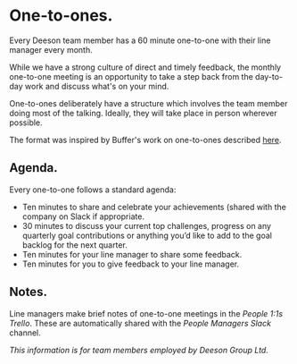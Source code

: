 # One-to-ones.

Every Deeson team member has a 60 minute one-to-one with their line manager every month.

While we have a strong culture of direct and timely feedback, the monthly one-to-one meeting is an opportunity to take a step back from the day-to-day work and discuss what's on your mind.

One-to-ones deliberately have a structure which involves the team member doing most of the talking. Ideally, they will take place in person wherever possible. 

The format was inspired by Buffer's work on one-to-ones described [here](https://blog.bufferapp.com/a-simple-guide-to-better-coaching-and-feedback-in-your-company).

## Agenda.

Every one-to-one follows a standard agenda:

- Ten minutes to share and celebrate your achievements (shared with the company on Slack if appropriate.
- 30 minutes to discuss your current top challenges, progress on any quarterly goal contributions or anything you’d like to add to the goal backlog for the next quarter.
- Ten minutes for your line manager to share some feedback.
- Ten minutes for you to give feedback to your line manager.

## Notes.

Line managers make brief notes of one-to-one meetings in the *People 1:1s Trello*. These are automatically shared with the *People Managers Slack* channel.

_This information is for team members employed by Deeson Group Ltd._